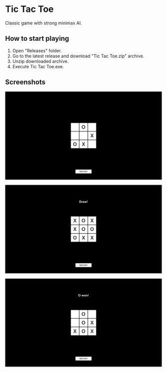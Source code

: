 # Tic Tac Toe
Classic game with strong minimax AI.

## How to start playing
1. Open "Releases" folder.   
2. Go to the latest release and download "Tic Tac Toe.zip" archive.   
3. Unzip downloaded archive.   
4. Execute Tic Tac Toe.exe.  

## Screenshots
![](https://github.com/snyk04/tic-tac-toe/blob/main/Screenshots/Screenshot%201.png)

![](https://github.com/snyk04/tic-tac-toe/blob/main/Screenshots/Screenshot%202.png)

![](https://github.com/snyk04/tic-tac-toe/blob/main/Screenshots/Screenshot%203.png)
